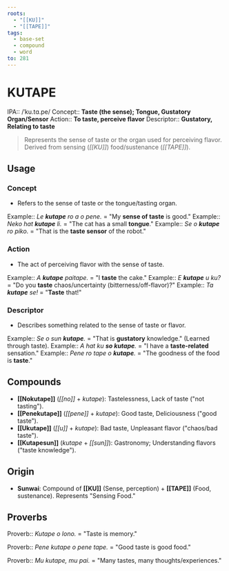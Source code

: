 ```yaml
---
roots:
  - "[[KU]]"
  - "[[TAPE]]"
tags:
  - base-set
  - compound
  - word
to: 281
---
```

# KUTAPE

IPA::				/ˈku.tɑ.pe/
Concept::		**Taste (the sense); Tongue, Gustatory Organ/Sensor**
Action::		**To taste, perceive flavor**
Descriptor::	**Gustatory, Relating to taste**

> Represents the sense of taste or the organ used for perceiving flavor. Derived from sensing (*[[KU]]*) food/sustenance (*[[TAPE]]*).

## Usage

### Concept
*   Refers to the sense of taste or the tongue/tasting organ.

Example::   *Le **kutape** ro a o pene.* = "My **sense of taste** is good."
Example::   *Neko hat **kutape** li.* = "The cat has a small **tongue**."
Example::   *Se o **kutape** ro piko.* = "That is the **taste sensor** of the robot."

### Action
*   The act of perceiving flavor with the sense of taste.

Example::   *A **kutape** paitape.* = "I **taste** the cake."
Example::   *E **kutape** u ku?* = "Do you **taste** chaos/uncertainty (bitterness/off-flavor)?"
Example::   *Ta **kutape** se!* = "**Taste** that!"

### Descriptor
*   Describes something related to the sense of taste or flavor.

Example::   *Se o sun **kutape**.* = "That is **gustatory** knowledge." (Learned through taste).
Example::   *A hat ku **so kutape**.* = "I have a **taste-related** sensation."
Example::   *Pene ro tape o **kutape**.* = "The goodness of the food is **taste**."

## Compounds
*   **[[Nokutape]]** (*[[no]]* + *kutape*): Tastelessness, Lack of taste ("not tasting").
*   **[[Penekutape]]** (*[[pene]]* + *kutape*): Good taste, Deliciousness ("good taste").
*   **[[Ukutape]]** (*[[u]]* + *kutape*): Bad taste, Unpleasant flavor ("chaos/bad taste").
*   **[[Kutapesun]]** (*kutape* + *[[sun]]*): Gastronomy; Understanding flavors ("taste knowledge"). 

## Origin
*   **Sunwai**: Compound of **[[KU]]** (Sense, perception) + **[[TAPE]]** (Food, sustenance). Represents "Sensing Food."

## Proverbs

Proverb:: *Kutape o lono.* = "Taste is memory."

Proverb:: *Pene kutape o pene tape.* = "Good taste is good food."

Proverb:: *Mu kutape, mu pai.* = "Many tastes, many thoughts/experiences."
